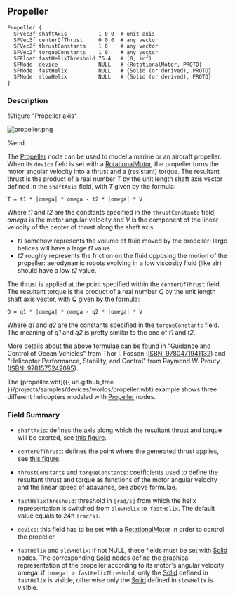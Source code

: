 ## Propeller

```
Propeller {
  SFVec3f shaftAxis          1 0 0  # unit axis
  SFVec3f centerOfThrust     0 0 0  # any vector
  SFVec2f thrustConstants    1 0    # any vector
  SFVec2f torqueConstants    1 0    # any vector
  SFFloat fastHelixThreshold 75.4   # [0, inf)
  SFNode  device             NULL   # {RotationalMotor, PROTO}
  SFNode  fastHelix          NULL   # {Solid (or derived), PROTO}
  SFNode  slowHelix          NULL   # {Solid (or derived), PROTO}
}
```

### Description

%figure "Propeller axis"

![propeller.png](images/propeller.png)

%end

The [Propeller](#propeller) node can be used to model a marine or an aircraft propeller.
When its `device` field is set with a [RotationalMotor](rotationalmotor.md), the propeller turns the motor angular velocity into a thrust and a (resistant) torque.
The resultant thrust is the product of a real number *T* by the unit length shaft axis vector defined in the `shaftAxis` field, with *T* given by the formula:

```
T = t1 * |omega| * omega - t2 * |omega| * V
```

Where *t1* and *t2* are the constants specified in the `thrustConstants` field, *omega* is the motor angular velocity and *V* is the component of the linear velocity of the center of thrust along the shaft axis.
- *t1* somehow represents the volume of fluid moved by the propeller: large helices will have a large *t1* value.
- *t2* roughly represents the friction on the fluid opposing the motion of the propeller: aerodynamic robots evolving in a low viscosity fluid (like air) should have a low *t2* value.

The thrust is applied at the point specified within the `centerOfThrust` field.
The resultant torque is the product of a real number *Q* by the unit length shaft axis vector, with *Q* given by the formula:

```
Q = q1 * |omega| * omega - q2 * |omega| * V
```

Where *q1* and *q2* are the constants specified in the `torqueConstants` field.
The meaning of *q1* and *q2* is pretty similar to the one of *t1* and *t2*.

More details about the above formulae can be found in "Guidance and Control of Ocean Vehicles" from Thor I. Fossen ([ISBN: 9780471941132](https://en.wikipedia.org/wiki/Special:BookSources?isbn=9780471941132)) and "Helicopter Performance, Stability, and Control" from Raymond W. Prouty ([ISBN: 9781575242095](https://en.wikipedia.org/wiki/Special:BookSources?isbn=9781575242095)).

The [propeller.wbt]({{ url.github_tree  }}/projects/samples/devices/worlds/propeller.wbt) example shows three different helicopters modeled with [Propeller](#propeller) nodes.

### Field Summary

- `shaftAxis`: defines the axis along which the resultant thrust and torque will be exerted, see [this figure](#propeller-axis).

- `centerOfThrust`: defines the point where the generated thrust applies, see [this figure](#propeller-axis).

- `thrustConstants` and `torqueConstants`: coefficients used to define the resultant thrust and torque as functions of the motor angular velocity and the linear speed of adavance, see above formulae.

- `fastHelixThreshold`: threshold in `[rad/s]` from which the helix representation is switched from `slowHelix` to` fastHelix`.
The default value equals to 24&pi; `[rad/s]`.

- `device`: this field has to be set with a [RotationalMotor](rotationalmotor.md) in order to control the propeller.

- `fastHelix` and `slowHelix`: if not NULL, these fields must be set with [Solid](solid.md) nodes.
The corresponding [Solid](solid.md) nodes define the graphical representation of the propeller according to its motor's angular velocity omega: if `|omega| > fastHelixThreshold`, only the [Solid](solid.md) defined in `fastHelix` is visible, otherwise only the [Solid](solid.md) defined in `slowHelix` is visible.
